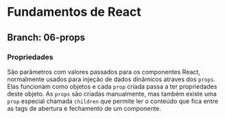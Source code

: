 # Fundamentos de React

## Branch: 06-props

### Propriedades

São parâmetros com valores passados para os componentes React, normalmente usados para injeção de dados dinâmicos atraves dos `props`. Elas funcionam como objetos e cada `prop` criada passa a ter propriedades deste objeto.
As `props` são criadas manualmente, mas também existe uma `prop` especial chamada `children` que permite ler o conteúdo que fica entre as tags de abertura e fechamento de um componente.
